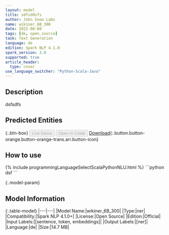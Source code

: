 ```yaml
---
layout: model
title: sdfsddsfs
author: John Snow Labs
name: wikiner_6B_300
date: 2022-08-08
tags: [de, open_source]
task: Text Generation
language: de
edition: Spark NLP 4.1.0
spark_version: 3.0
supported: true
article_header:
  type: cover
use_language_switcher: "Python-Scala-Java"
---
```


## Description

dsfsdfs

## Predicted Entities



{:.btn-box}
<button class="button button-orange" disabled>Live Demo</button>
<button class="button button-orange" disabled>Open in Colab</button>
[Download](https://s3.amazonaws.com/models-hub-auxdata/public/models/wikiner_6B_300_de_4.1.0_3.0_1659961473822.zip){:.button.button-orange.button-orange-trans.arr.button-icon}

## How to use



<div class="tabs-box" markdown="1">
{% include programmingLanguageSelectScalaPythonNLU.html %}
```python
dsf
```

</div>

{:.model-param}
## Model Information

{:.table-model}
|---|---|
|Model Name:|wikiner_6B_300|
|Type:|ner|
|Compatibility:|Spark NLP 4.1.0+|
|License:|Open Source|
|Edition:|Official|
|Input Labels:|[sentence, token, embeddings]|
|Output Labels:|[ner]|
|Language:|de|
|Size:|14.7 MB|
